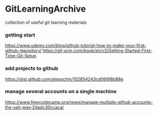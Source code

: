 # GitLearningArchive
collection of useful git learning materials

### getting start
https://www.udemy.com/blog/github-tutorial-how-to-make-your-first-github-repository/
https://git-scm.com/book/en/v2/Getting-Started-First-Time-Git-Setup


### add projects to github
https://gist.github.com/alexpchin/102854243cd066f8b88e

### manage several accounts on a single machine
https://www.freecodecamp.org/news/manage-multiple-github-accounts-the-ssh-way-2dadc30ccaca/
